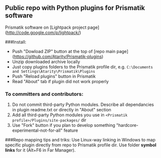 Public repo with Python plugins for Prismatik software
-------------

Prismatik software on [Lightpack project page] (http://code.google.com/p/lightpack/)

###Install:
* Push "Dowload ZIP" button at the top of [repo main page] (https://github.com/Atarity/Prismatik-plugins)
* Unzip downloaded archive locally
* Just copy plugins folders to the Prismatik profile dir, e.g. `C:\Documents and Settings\Atarity\Prismatik\Plugins`
* Push "Reload plugins" button in Prismatik
* Read "About" tab if plugin did not work properly

### To committers and contributors:
1. Do not commit third-party Python modules. Describe all dependancies in plugin readme.txt or directly in "About" section
2. Add all third-party Python modules you use in `<Prismatik profile>/Plugins/site-packages/` dir
3. Use "Fork" button if you plan to develop something "hardcore-experimental-not-for-all" feature

###Repo mapping tips and triks:
Use Linux-way linking in Windows to map specific plugin directly from repo to Prismatik profile dir. Use folder **symbol links** for it (Alt+F6 in Far Manager).